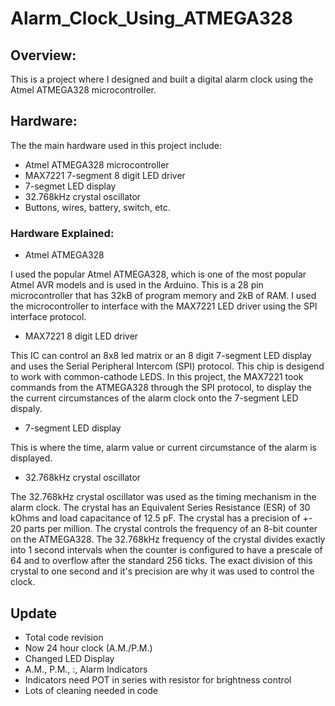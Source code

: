 # Alarm_Clock_Using_ATMEGA328
## Overview:
This is a project where I designed and built a digital alarm clock using the Atmel ATMEGA328 microcontroller.
## Hardware:
The the main hardware used in this project include:
- Atmel ATMEGA328 microcontroller
- MAX7221 7-segment 8 digit LED driver
- 7-segmet LED display
- 32.768kHz crystal oscillator 
- Buttons, wires, battery, switch, etc.
### Hardware Explained:
- Atmel ATMEGA328

I used the popular Atmel ATMEGA328, which is one of the most popular Atmel AVR models and is used in the Arduino. This is a 28 pin microcontroller that has 32kB of program memory and 2kB of RAM. I used the microcontroller to interface with the MAX7221 LED driver using the SPI interface protocol.
- MAX7221 8 digit LED driver

This IC can control an 8x8 led matrix or an 8 digit 7-segment LED display and uses the Serial Peripheral Intercom (SPI) protocol. This chip is desigend to work with common-cathode LEDS. In this project, the MAX7221 took commands from the ATMEGA328 through the SPI protocol, to display the the current circumstances of the alarm clock onto the 7-segment LED dispaly.

- 7-segment LED display

This is where the time, alarm value or current circumstance of the alarm is displayed. 

-  32.768kHz crystal oscillator

The 32.768kHz crystal oscillator was used as the timing mechanism in the alarm clock. The crystal has an Equivalent Series Resistance (ESR) of 30 kOhms and load capacitance of 12.5 pF. The crystal has a precision of +- 20 parts per million. The crystal controls the frequency of an 8-bit counter on the ATMEGA328. The 32.768kHz frequency of the crystal divides exactly into 1 second intervals when the counter is configured to have a prescale of 64 and to overflow after the standard 256 ticks. The exact division of this crystal to one second and it's precision are why it was used to control the clock. 

## Update
- Total code revision
- Now 24 hour clock (A.M./P.M.)
- Changed LED Display
- A.M., P.M., :, Alarm Indicators
- Indicators need POT in series with resistor for brightness control
- Lots of cleaning needed in code
